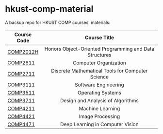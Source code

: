# hkust-comp-material

A backup repo for HKUST COMP courses' materials:

| Course Code                       | Course Title                                           |
| --------------------------------- |:------------------------------------------------------:|
| [COMP2012H](/1819Fall/COMP2012H)  | Honors Object-Oriented Programming and Data Structures |
| [COMP2611](/1819Fall/COMP2611)    | Computer Organization                                  |
| [COMP2711](/1819Fall/COMP2711)    | Discrete Mathematical Tools for Computer Science       |
| [COMP3111](/1920Fall/comp3111)    | Software Engineering                                   |
| [COMP3511](/1819Spring/COMP3511)  | Operating Systems                                      |
| [COMP3711](/1819Spring/COMP3711)  | Design and Analysis of Algorithms                      |
| [COMP4211](/1920Spring/COMP4211)  | Machine Learning                                       |
| [COMP4421](/2021Fall/COMP4421)    | Image Processing                                       |
| [COMP4471](/1920Spring/COMP4471)  | Deep Learning in Computer Vision                       |

